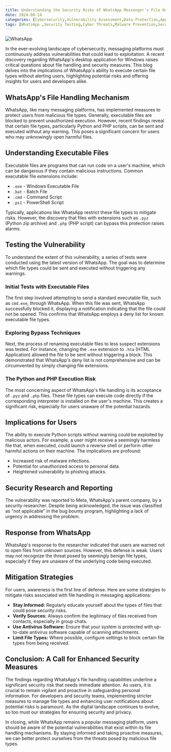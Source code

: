 ```yaml
---
title: Understanding the Security Risks of WhatsApp Messenger's File Handling
date: 2024-08-14
categories: [Cybersecurity,Vulnerability Assessment,Data Protection,Application Security,]
tags: [WhatsApp ,Security Testing,Cyber Threats,Malware Prevention,Security Vulnerabilities]
---
```


![WhatsApp](https://cdn.discordapp.com/attachments/1271416908679348307/1273304486588448860/file-4aXQc5Iv4olYpdmXPqBdwyfF.png?ex=66be20b6&is=66bccf36&hm=7653d6a9753dec3f61cfcce74d71c4e53db3ea2572e6b8077510b44f49acc0b3&)

In the ever-evolving landscape of cybersecurity, messaging platforms must continuously address vulnerabilities that could lead to exploitation. A recent discovery regarding WhatsApp's desktop application for Windows raises critical questions about file handling and security measures. This blog delves into the implications of WhatsApp's ability to execute certain file types without alerting users, highlighting potential risks and offering insights for users and developers alike.

## WhatsApp's File Handling Mechanism

WhatsApp, like many messaging platforms, has implemented measures to protect users from malicious file types. Generally, executable files are blocked to prevent unauthorized execution. However, recent findings reveal that certain file types, particularly Python and PHP scripts, can be sent and executed without any warning. This poses a significant concern for users who may unknowingly open harmful files.

## Understanding Executable Files

Executable files are programs that can run code on a user's machine, which can be dangerous if they contain malicious instructions. Common executable file extensions include:

- `.exe` - Windows Executable File
- `.bat` - Batch File
- `.cmd` - Command Script
- `.ps1` - PowerShell Script

Typically, applications like WhatsApp restrict these file types to mitigate risks. However, the discovery that files with extensions such as `.pyz` (Python zip archive) and `.php` (PHP script) can bypass this protection raises alarms.

## Testing the Vulnerability

To understand the extent of this vulnerability, a series of tests were conducted using the latest version of WhatsApp. The goal was to determine which file types could be sent and executed without triggering any warnings.

### Initial Tests with Executable Files

The first step involved attempting to send a standard executable file, such as `cmd.exe`, through WhatsApp. When this file was sent, WhatsApp successfully blocked it, displaying a notification indicating that the file could not be opened. This confirms that WhatsApp employs a deny list for known executable file types.

### Exploring Bypass Techniques

Next, the process of renaming executable files to less suspect extensions was tested. For instance, changing the `.exe` extension to `.hta` (HTML Application) allowed the file to be sent without triggering a block. This demonstrated that WhatsApp's deny list is not comprehensive and can be circumvented by simply changing file extensions.

### The Python and PHP Execution Risk

The most concerning aspect of WhatsApp's file handling is its acceptance of `.pyz` and `.php` files. These file types can execute code directly if the corresponding interpreter is installed on the user's machine. This creates a significant risk, especially for users unaware of the potential hazards.

## Implications for Users

The ability to execute Python scripts without warning could be exploited by malicious actors. For example, a user might receive a seemingly harmless file that, when executed, could launch a reverse shell or perform other harmful actions on their machine. The implications are profound:

- Increased risk of malware infections.
- Potential for unauthorized access to personal data.
- Heightened vulnerability to phishing attacks.

## Security Research and Reporting

The vulnerability was reported to Meta, WhatsApp's parent company, by a security researcher. Despite being acknowledged, the issue was classified as "not applicable" in the bug bounty program, highlighting a lack of urgency in addressing the problem.

## Response from WhatsApp

WhatsApp's response to the researcher indicated that users are warned not to open files from unknown sources. However, this defense is weak. Users may not recognize the threat posed by seemingly benign file types, especially if they are unaware of the underlying code being executed.

## Mitigation Strategies

For users, awareness is the first line of defense. Here are some strategies to mitigate risks associated with file handling in messaging applications:

- **Stay Informed:** Regularly educate yourself about the types of files that could pose security risks.
- **Verify Sources:** Always confirm the legitimacy of files received from contacts, especially in group chats.
- **Use Antivirus Software:** Ensure that your system is protected with up-to-date antivirus software capable of scanning attachments.
- **Limit File Types:** Where possible, configure settings to block certain file types from being received.

## Conclusion: A Call for Enhanced Security Measures

The findings regarding WhatsApp's file handling capabilities underline a significant security risk that needs immediate attention. As users, it is crucial to remain vigilant and proactive in safeguarding personal information. For developers and security teams, implementing stricter measures to manage file types and enhancing user notifications about potential risks is paramount. As the digital landscape continues to evolve, so too must our strategies for ensuring security and privacy.

In closing, while WhatsApp remains a popular messaging platform, users should be aware of the potential vulnerabilities that exist within its file handling mechanisms. By staying informed and taking proactive measures, we can better protect ourselves from the threats posed by malicious file types.
